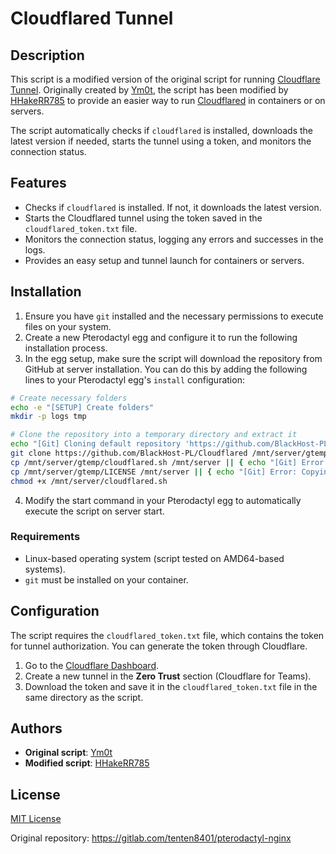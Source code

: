 # Cloudflared Tunnel

## Description

This script is a modified version of the original script for running [Cloudflare Tunnel](https://github.com/Ym0T/pterodactyl-nginx-egg). Originally created by [Ym0t](https://github.com/Ym0T), the script has been modified by [HHakeRR785](https://github.com/HHakeRR785) to provide an easier way to run [Cloudflared](https://github.com/cloudflare/cloudflared) in containers or on servers.

The script automatically checks if `cloudflared` is installed, downloads the latest version if needed, starts the tunnel using a token, and monitors the connection status.

## Features

- Checks if `cloudflared` is installed. If not, it downloads the latest version.
- Starts the Cloudflared tunnel using the token saved in the `cloudflared_token.txt` file.
- Monitors the connection status, logging any errors and successes in the logs.
- Provides an easy setup and tunnel launch for containers or servers.

## Installation

1. Ensure you have `git` installed and the necessary permissions to execute files on your system.
2. Create a new Pterodactyl egg and configure it to run the following installation process.
3. In the egg setup, make sure the script will download the repository from GitHub at server installation. You can do this by adding the following lines to your Pterodactyl egg's `install` configuration:

```bash
# Create necessary folders
echo -e "[SETUP] Create folders"
mkdir -p logs tmp

# Clone the repository into a temporary directory and extract it
echo "[Git] Cloning default repository 'https://github.com/BlackHost-PL/Cloudflared' into temporary directory."
git clone https://github.com/BlackHost-PL/Cloudflared /mnt/server/gtemp > /dev/null 2>&1 && echo "[Git] Repository cloned successfully." || { echo "[Git] Error: Default repository clone failed."; exit 21; }
cp /mnt/server/gtemp/cloudflared.sh /mnt/server || { echo "[Git] Error: Copying 'cloudflared.sh' file failed."; exit 22; }
cp /mnt/server/gtemp/LICENSE /mnt/server || { echo "[Git] Error: Copying 'LICENSE' file failed."; exit 22; }
chmod +x /mnt/server/cloudflared.sh
```

4. Modify the start command in your Pterodactyl egg to automatically execute the script on server start.

### Requirements

- Linux-based operating system (script tested on AMD64-based systems).
- `git` must be installed on your container.

## Configuration

The script requires the `cloudflared_token.txt` file, which contains the token for tunnel authorization. You can generate the token through Cloudflare.

1. Go to the [Cloudflare Dashboard](https://dash.cloudflare.com/).
2. Create a new tunnel in the **Zero Trust** section (Cloudflare for Teams).
3. Download the token and save it in the `cloudflared_token.txt` file in the same directory as the script.

## Authors

- **Original script**: [Ym0t](https://github.com/Ym0T)
- **Modified script**: [HHakeRR785](https://github.com/HHakeRR785)

## License

[MIT License](https://choosealicense.com/licenses/mit/)

Original repository: https://gitlab.com/tenten8401/pterodactyl-nginx